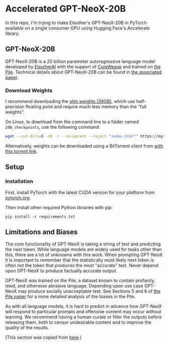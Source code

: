 # Accelerated GPT-NeoX-20B

In this repo, I'm trying to make Eleuther's GPT-NeoX-20B in PyTorch available on a single consumer GPU using Hugging Face's Accelerate library.

## GPT-NeoX-20B

GPT-NeoX-20B is a 20 billion parameter autoregressive language model developed by [EleutherAI](https://www.eleuther.ai/) with the support of [CoreWeave](https://www.coreweave.com/) and trained on [the Pile](https://arxiv.org/abs/2101.00027). Technical details about GPT-NeoX-20B can be found in [the associated paper](https://arxiv.org/abs/2204.06745). 


### Download Weights

I recommend downloading the [slim weights (39GB)](https://mystic.the-eye.eu/public/AI/models/GPT-NeoX-20B/slim_weights/), which use half-precision floating point and require much less memory than the "full weights". 

On Linux, to download from the command line to a folder named `20B_checkpoints`, use the following command:

```bash
wget --cut-dirs=5 -nH -r --no-parent --reject "index.html*" https://mystic.the-eye.eu/public/AI/models/GPT-NeoX-20B/slim_weights/ -P 20B_checkpoints
```

Alternatively, weights can be downloaded using a BitTorrent client from [with this torrent link](https://mystic.the-eye.eu/public/AI/models/GPT-NeoX-20B/slim_weights.torrent).


## Setup

### Installation

First, install PyTorch with the latest CUDA version for your platform from [pytorch.org](https://pytorch.org/get-started/locally/).

Then install other required Python libraries with pip:

```
pip install -r requirements.txt
```


## Limitations and Biases

The core functionality of GPT-NeoX is taking a string of text and predicting the next token. While language models are widely used for tasks other than this, there are a lot of unknowns with this work. When prompting GPT-NeoX it is important to remember that the statistically most likely next token is often not the token that produces the most "accurate" text. Never depend upon GPT-NeoX to produce factually accurate output.

GPT-NeoX was trained on the Pile, a dataset known to contain profanity, lewd, and otherwise abrasive language. Depending upon use case GPT-NeoX may produce socially unacceptable text. See Sections 5 and 6 of [the Pile paper](https://arxiv.org/abs/2101.00027) for a more detailed analysis of the biases in the Pile.

As with all language models, it is hard to predict in advance how GPT-NeoX will respond to particular prompts and offensive content may occur without warning. We recommend having a human curate or filter the outputs before releasing them, both to censor undesirable content and to improve the quality of the results.

(This section was copied from [here](https://huggingface.co/EleutherAI/gpt-j-6B).)